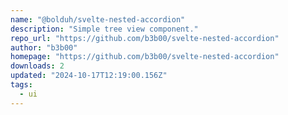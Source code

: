 ```yaml
---
name: "@bolduh/svelte-nested-accordion"
description: "Simple tree view component."
repo_url: "https://github.com/b3b00/svelte-nested-accordion"
author: "b3b00"
homepage: "https://github.com/b3b00/svelte-nested-accordion"
downloads: 2
updated: "2024-10-17T12:19:00.156Z"
tags: 
  - ui
---
```

